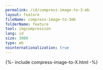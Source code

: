 ```yaml
---
permalink: /id/compress-image-to-3-mb
layout: feature
fileName: compress-image-to-3mb
folderName: feature
tool: imgcompression
lang: id
size: 3000
type: mb
nointernationalization: true
---
```

{%- include compress-image-to-X.html -%}       
